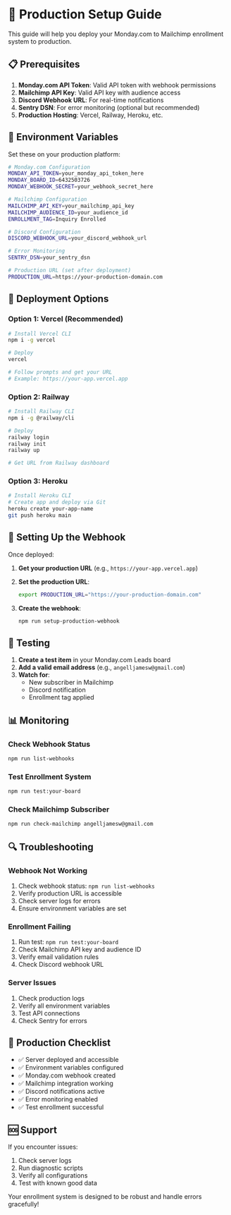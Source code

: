 # 🚀 Production Setup Guide

This guide will help you deploy your Monday.com to Mailchimp enrollment system to production.

## 📋 Prerequisites

1. **Monday.com API Token**: Valid API token with webhook permissions
2. **Mailchimp API Key**: Valid API key with audience access
3. **Discord Webhook URL**: For real-time notifications
4. **Sentry DSN**: For error monitoring (optional but recommended)
5. **Production Hosting**: Vercel, Railway, Heroku, etc.

## 🔧 Environment Variables

Set these on your production platform:

```bash
# Monday.com Configuration
MONDAY_API_TOKEN=your_monday_api_token_here
MONDAY_BOARD_ID=6432503726
MONDAY_WEBHOOK_SECRET=your_webhook_secret_here

# Mailchimp Configuration
MAILCHIMP_API_KEY=your_mailchimp_api_key
MAILCHIMP_AUDIENCE_ID=your_audience_id
ENROLLMENT_TAG=Inquiry Enrolled

# Discord Configuration
DISCORD_WEBHOOK_URL=your_discord_webhook_url

# Error Monitoring
SENTRY_DSN=your_sentry_dsn

# Production URL (set after deployment)
PRODUCTION_URL=https://your-production-domain.com
```

## 🚀 Deployment Options

### Option 1: Vercel (Recommended)

```bash
# Install Vercel CLI
npm i -g vercel

# Deploy
vercel

# Follow prompts and get your URL
# Example: https://your-app.vercel.app
```

### Option 2: Railway

```bash
# Install Railway CLI
npm i -g @railway/cli

# Deploy
railway login
railway init
railway up

# Get URL from Railway dashboard
```

### Option 3: Heroku

```bash
# Install Heroku CLI
# Create app and deploy via Git
heroku create your-app-name
git push heroku main
```

## 🔗 Setting Up the Webhook

Once deployed:

1. **Get your production URL** (e.g., `https://your-app.vercel.app`)

2. **Set the production URL**:
   ```bash
   export PRODUCTION_URL="https://your-production-domain.com"
   ```

3. **Create the webhook**:
   ```bash
   npm run setup-production-webhook
   ```

## 🧪 Testing

1. **Create a test item** in your Monday.com Leads board
2. **Add a valid email address** (e.g., `angelljamesw@gmail.com`)
3. **Watch for**:
   - New subscriber in Mailchimp
   - Discord notification
   - Enrollment tag applied

## 📊 Monitoring

### Check Webhook Status
```bash
npm run list-webhooks
```

### Test Enrollment System
```bash
npm run test:your-board
```

### Check Mailchimp Subscriber
```bash
npm run check-mailchimp angelljamesw@gmail.com
```

## 🔍 Troubleshooting

### Webhook Not Working
1. Check webhook status: `npm run list-webhooks`
2. Verify production URL is accessible
3. Check server logs for errors
4. Ensure environment variables are set

### Enrollment Failing
1. Run test: `npm run test:your-board`
2. Check Mailchimp API key and audience ID
3. Verify email validation rules
4. Check Discord webhook URL

### Server Issues
1. Check production logs
2. Verify all environment variables
3. Test API connections
4. Check Sentry for errors

## 🎯 Production Checklist

- ✅ Server deployed and accessible
- ✅ Environment variables configured
- ✅ Monday.com webhook created
- ✅ Mailchimp integration working
- ✅ Discord notifications active
- ✅ Error monitoring enabled
- ✅ Test enrollment successful

## 🆘 Support

If you encounter issues:
1. Check server logs
2. Run diagnostic scripts
3. Verify all configurations
4. Test with known good data

Your enrollment system is designed to be robust and handle errors gracefully!
